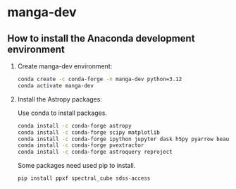# manga-dev

## How to install the Anaconda development environment

1.  Create manga-dev environment:

    ```bash
    conda create -c conda-forge -n manga-dev python=3.12
    conda activate manga-dev
    ```

2. Install the Astropy packages:

   Use conda to install packages.
    ```bash
    conda install -c conda-forge astropy
    conda install -c conda-forge scipy matplotlib
    conda install -c conda-forge ipython jupyter dask h5py pyarrow beautifulsoup4 html5lib bleach pandas pytz jplephem mpmath asdf-astropy bottleneck fsspec s3fs certifi tqdm
    conda install -c conda-forge pvextractor
    conda install -c conda-forge astroquery reproject
    ```

    Some packages need used pip to install.
    ```
    pip install ppxf spectral_cube sdss-access
    ```